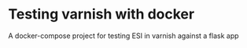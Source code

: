 # Testing varnish with docker

A docker-compose project for testing ESI in varnish against a flask app
